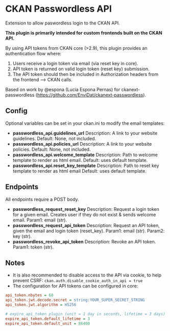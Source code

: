 # CKAN Passwordless API

Extension to allow paswordless login to the CKAN API.

**This plugin is primarily intended for custom frontends built on the CKAN API.**

By using API tokens from CKAN core (>2.9), this plugin provides an authentication flow where:

1. Users receive a login token via email (via reset key in core).
2. API token is returned on valid login token (reset key) submission.
3. The API token should then be included in Authorization headers from the frontend --> CKAN calls.

Based on work by @espona (Lucia Espona Pernas) for ckanext-passwordless (https://github.com/EnviDat/ckanext-passwordless).

## Config

Optional variables can be set in your ckan.ini to modify the email templates:

- **passwordless_api.guidelines_url**
  Description: A link to your website guidelines.
  Default: None, not included.
- **passwordless_api.policies_url**
  Description: A link to your website policies.
  Default: None, not included.
- **passwordless_api.welcome_template**
  Description: Path to welcome template to render as html email.
  Default: uses default template.
- **passwordless_api.reset_key_template**
  Description: Path to reset key template to render as html email
  Default: uses default template.

## Endpoints

All endpoints require a POST body.

- **passwordless_request_reset_key**
  Description: Request a login token for a given email.
  Creates user if they do not exist & sends welcome email.
  Param1: email (str).
- **passwordless_request_api_token**
  Description: Request an API token, given the email and login token (reset_key).
  Param1: email (str).
  Param2: key (str).
- **passwordless_revoke_api_token**
  Description: Revoke an API token.
  Param1: token (str).

## Notes

- It is also recommended to disable access to the API via cookie, to help prevent CSRF:
  `ckan.auth.disable_cookie_auth_in_api = true`
- The configuration for API tokens can be configured in core:

```ini
api_token.nbytes = 60
api_token.jwt.decode.secret = string:YOUR_SUPER_SECRET_STRING
api_token.jwt.algorithm = HS256

# expire_api_token plugin (unit = 1 day in seconds, lifetime = 3 days)
expire_api_token.default_lifetime = 3
expire_api_token.default_unit = 86400
```
